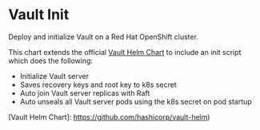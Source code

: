 # Vault Init

Deploy and initialize Vault on a Red Hat OpenShift cluster.

This chart extends the official [Vault Helm Chart]() to include an init script
which does the following:

- Initialize Vault server
- Saves recovery keys and root key to k8s secret
- Auto join Vault server replicas with Raft
- Auto unseals all Vault server pods using the k8s secret on pod startup

[Vault Helm Chart]: https://github.com/hashicorp/vault-helm)
